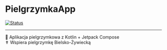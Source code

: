 # PielgrzymkaApp

[![Status](https://img.shields.io/badge/status-w%20trakcie%20tworzenia-orange)]()

---

📱 Aplikacja pielgrzymkowa z Kotlin + Jetpack Compose  
✝️ Wspiera pielgrzymkę Bielsko-Żywiecką